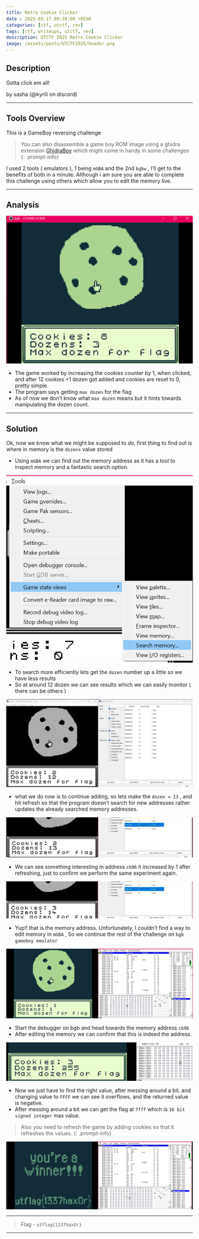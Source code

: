 ```yaml
---
title: Retro Cookie Clicker
date : 2025-03-17 00:30:00 +0530
categories: [ctf, utctf, rev]
tags: [ctf, writeups, utctf, rev]
description: UTCTF 2025 Retro Cookie Clicker
image: /assets/posts/UTCTF2025/header.png
---
```


## Description

Gotta click em all!

by sasha (@kyrili on discord)

---

## Tools Overview

This is a GameBoy reversing challenge

> You can also disassemble a game boy ROM image using a ghidra extension [GhidraBoy](https://github.com/Gekkio/GhidraBoy) which might come in handy in some challenges
{: .prompt-info}

I used 2 tools ( emulators ), 1 being `mGBA` and the 2nd `bgbw` , I’ll get to the benefits of both in a minute. Although i am sure you are able to complete this challenge using others which allow you to edit the memory live.

---

## Analysis

![image.png](/assets/posts/UTCTF2025/image.png)

- The game worked by increasing the cookies counter by 1, when clicked, and after 12 cookies +1 dozen got added and cookies are reset to 0, pretty simple.
- The program says getting `max dozen` for the flag
- As of now we don’t know what `max dozen` means but it hints towards manipulating the dozen count.

---

## Solution

Ok, now we know what we might be supposed to do, first thing to find out is where in memory is the `dozens` value stored

- Using `mGBA` we can find out the memory address as it has a tool to inspect memory and a fantastic search option.

![image.png](/assets/posts/UTCTF2025/image%201.png)

- To search more efficiently lets get the `dozen` number up a little so we have less results
- So at around 12 dozen we can see results which we can easily monitor ( there can be others )

![image.png](/assets/posts/UTCTF2025/image%202.png)

- what we do now is to continue adding, so lets make the `dozen = 13` , and hit refresh so that the program doesn’t search for new addresses rather updates the already searched memory addresses.

![image.png](/assets/posts/UTCTF2025/6c80ea64-c1d4-4296-9da6-c4654934cd2f.png)

- We can see something interesting in address `cb96` it increased by 1 after refreshing, just to confirm we perform the same experiment again.

![image.png](/assets/posts/UTCTF2025/ef439219-0dc7-464a-b0bf-aa94039910f7.png)

- Yup!! that is the memory address. Unfortunately, I couldn’t find a way to edit memory in `mGBA` , So we continue the rest of the challenge on `bgb gameboy emulator`

![image.png](/assets/posts/UTCTF2025/image%203.png)

- Start the debugger on bgb and head towards the memory address `cb96`
- After editing the memory we can confirm that this is indeed the address.

![image.png](/assets/posts/UTCTF2025/image%204.png)

- Now we just have to find the right value, after messing around a bit. and changing value to `FFFF`  we can see it overflows, and the returned value is negative.
- After messing around a bit we can get the flag at `7fff` which is `16 bit signed integer` max value.
  
> Also you need to refresh the game by adding cookies so that it refreshes the values.
{: .prompt-info}

![Screenshot 2025-03-29 204922.png](/assets/posts/UTCTF2025/flag.png)

---

> Flag - `utflag{1337hax0r}`

---
